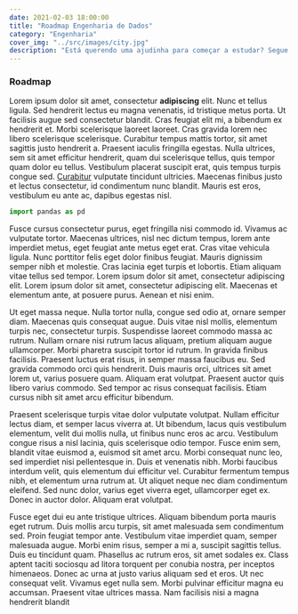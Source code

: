 ```yaml
---
date: 2021-02-03 18:00:00
title: "Roadmap Engenharia de Dados"
category: "Engenharia"
cover_img: "../src/images/city.jpg"
description: "Está querendo uma ajudinha para começar a estudar? Segue essas dicas!"
---
```


### Roadmap

Lorem ipsum dolor sit amet, consectetur **adipiscing** elit. Nunc et tellus ligula. Sed hendrerit lectus eu magna venenatis, id tristique metus porta. Ut facilisis augue sed consectetur blandit. Cras feugiat elit mi, a bibendum ex hendrerit et. Morbi scelerisque laoreet laoreet. Cras gravida lorem nec libero scelerisque scelerisque. Curabitur tempus mattis tortor, sit amet sagittis justo hendrerit a. Praesent iaculis fringilla egestas. Nulla ultrices, sem sit amet efficitur hendrerit, quam dui scelerisque tellus, quis tempor quam dolor eu tellus. Vestibulum placerat suscipit erat, quis tempus turpis congue sed. [Curabitur](https://google.com) vulputate tincidunt ultricies. Maecenas finibus justo et lectus consectetur, id condimentum nunc blandit. Mauris est eros, vestibulum eu ante ac, dapibus egestas nisl.

```python
import pandas as pd
```

Fusce cursus consectetur purus, eget fringilla nisi commodo id. Vivamus ac vulputate tortor. Maecenas ultrices, nisl nec dictum tempus, lorem ante imperdiet metus, eget feugiat ante metus eget erat. Cras vitae vehicula ligula. Nunc porttitor felis eget dolor finibus feugiat. Mauris dignissim semper nibh et molestie. Cras lacinia eget turpis et lobortis. Etiam aliquam vitae tellus sed tempor. Lorem ipsum dolor sit amet, consectetur adipiscing elit. Lorem ipsum dolor sit amet, consectetur adipiscing elit. Maecenas et elementum ante, at posuere purus. Aenean et nisi enim.

Ut eget massa neque. Nulla tortor nulla, congue sed odio at, ornare semper diam. Maecenas quis consequat augue. Duis vitae nisl mollis, elementum turpis nec, consectetur turpis. Suspendisse laoreet commodo massa ac rutrum. Nullam ornare nisi rutrum lacus aliquam, pretium aliquam augue ullamcorper. Morbi pharetra suscipit tortor id rutrum. In gravida finibus facilisis. Praesent luctus erat risus, in semper massa faucibus eu. Sed gravida commodo orci quis hendrerit. Duis mauris orci, ultrices sit amet lorem ut, varius posuere quam. Aliquam erat volutpat. Praesent auctor quis libero varius commodo. Sed tempor ac risus consequat facilisis. Etiam cursus nibh sit amet arcu efficitur bibendum.

Praesent scelerisque turpis vitae dolor vulputate volutpat. Nullam efficitur lectus diam, et semper lacus viverra at. Ut bibendum, lacus quis vestibulum elementum, velit dui mollis nulla, ut finibus nunc eros ac arcu. Vestibulum congue risus a nisl lacinia, quis scelerisque odio tempor. Fusce enim sem, blandit vitae euismod a, euismod sit amet arcu. Morbi consequat nunc leo, sed imperdiet nisi pellentesque in. Duis et venenatis nibh. Morbi faucibus interdum velit, quis elementum dui efficitur vel. Curabitur fermentum tempus nibh, et elementum urna rutrum at. Ut aliquet neque nec diam condimentum eleifend. Sed nunc dolor, varius eget viverra eget, ullamcorper eget ex. Donec in auctor dolor. Aliquam erat volutpat.

Fusce eget dui eu ante tristique ultrices. Aliquam bibendum porta mauris eget rutrum. Duis mollis arcu turpis, sit amet malesuada sem condimentum sed. Proin feugiat tempor ante. Vestibulum vitae imperdiet quam, semper malesuada augue. Morbi enim risus, semper a mi a, suscipit sagittis tellus. Duis eu tincidunt quam. Phasellus ac rutrum eros, sit amet sodales ex. Class aptent taciti sociosqu ad litora torquent per conubia nostra, per inceptos himenaeos. Donec ac urna at justo varius aliquam sed et eros. Ut nec consequat velit. Vivamus eget nulla sem. Morbi pulvinar efficitur magna eu accumsan. Praesent vitae ultrices massa. Nam facilisis nisi a magna hendrerit blandit